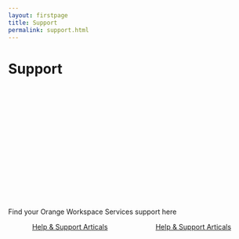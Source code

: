 ```yaml
---
layout: firstpage
title: Support
permalink: support.html
---
```


<style type="text/css">
    .bgimg {
        background-image: url('../images/support-bg.jpg');
        background-position:center bottom 20%;
	    background-size: 100%;
	    background-repeat: no-repeat
    }
    .bgarticles {
        text-align: center;
        border-radius: 6px;
        background-image: url('../images/support-bg.jpg');
        background-position:center;
	    background-size: 100%;
	    background-repeat: no-repeat;
        height: 500px
    }
    .bgdocuments {
        text-align: center;
        border-radius: 6px;
        background-image: url('https://web.orangeworkspaceservices.com/images/support-bg.jpg');
        background-position:center;
	    background-size: 100%;
	    background-repeat: no-repeat;
        height: 500px
    }
    .jumbotron-height {
        height: 300px;
    }
    .article-container {
      display: flex;
      flex-wrap: wrap;
    }
    
    .article {
      flex-grow: 1;
      flex-basis: 50%;
    }
    
    .article:after {
      content: "";
      flex: auto;
    }


</style>

<div class="jumbotron jumbotron-height bgimg">
    <div class="container">
        <h1>Support</h1>
        <p></p>
        <p></p>
    </div>
</div>

<div class="container">
    <div class="row-nopadding">
        <div class="col-sm-12 text-center">
            <h7>Find your Orange Workspace Services support here</h7>
        </div>
    </div>
</div>

<div class="article-container">
    <div class="article bgarticles">
        <p><a class="btn btn-jumbotron btn-lg" href="{{ "https://docs.orangeworkspaceservices.com" | relative_url }}" target="_blank" role="button">Help & Support Articals</a></p>
    </div>
    <div class="article bgarticles">
        <p><a class="btn btn-jumbotron btn-lg" href="{{ "https://docs.orangeworkspaceservices.com" | relative_url }}" target="_blank" role="button">Help & Support Articals</a></p>
    </div>
</div>


